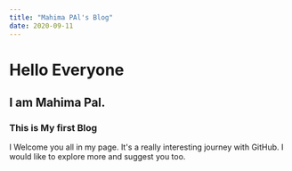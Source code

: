 ```yaml
---
title: "Mahima PAl's Blog"
date: 2020-09-11
---
```

# Hello Everyone
## I am Mahima Pal.
### This is My first Blog
I Welcome you all in  my page.
It's a really interesting journey with GitHub.
I would like to explore more and suggest you too.
